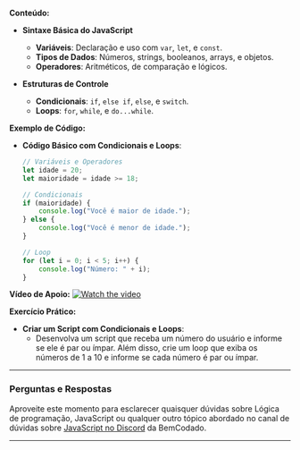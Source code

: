 **Conteúdo:**
- **Sintaxe Básica do JavaScript**
  - **Variáveis**: Declaração e uso com `var`, `let`, e `const`.
  - **Tipos de Dados**: Números, strings, booleanos, arrays, e objetos.
  - **Operadores**: Aritméticos, de comparação e lógicos.

- **Estruturas de Controle**
  - **Condicionais**: `if`, `else if`, `else`, e `switch`.
  - **Loops**: `for`, `while`, e `do...while`.

**Exemplo de Código:**
- **Código Básico com Condicionais e Loops**:
  ```javascript
  // Variáveis e Operadores
  let idade = 20;
  let maioridade = idade >= 18;

  // Condicionais
  if (maioridade) {
      console.log("Você é maior de idade.");
  } else {
      console.log("Você é menor de idade.");
  }

  // Loop
  for (let i = 0; i < 5; i++) {
      console.log("Número: " + i);
  }
  ```

**Vídeo de Apoio:**
[![Watch the video](https://i.ytimg.com/vi/-QWGj1D636w/hq720.jpg?sqp=-oaymwEcCNAFEJQDSFXyq4qpAw4IARUAAIhCGAFwAcABBg==&rs=AOn4CLA7Ar-S-dumazJ2WC3y6u50nb1alQ)](https://youtu.be/-QWGj1D636w?si=v5M8M8HfdzFlILdA)

**Exercício Prático:**
- **Criar um Script com Condicionais e Loops**:
  - Desenvolva um script que receba um número do usuário e informe se ele é par ou ímpar. Além disso, crie um loop que exiba os números de 1 a 10 e informe se cada número é par ou ímpar.
 
---

### Perguntas e Respostas

Aproveite este momento para esclarecer quaisquer dúvidas sobre Lógica de programação, JavaScript ou qualquer outro tópico abordado no canal de dúvidas sobre [JavaScript no Discord](https://discord.com/channels/1224468395462754345/1224468875840851968) da BemCodado.

---
